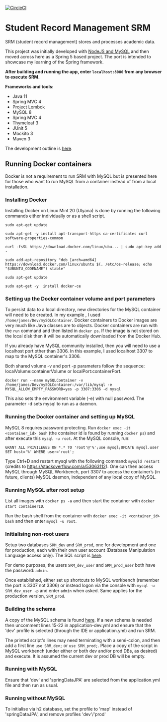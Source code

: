 [![CircleCI](https://circleci.com/gh/jfspps/SRM-Spring.svg?style=svg)](https://circleci.com/gh/jfspps/SRM-Spring)

# Student Record Management SRM #
SRM (student record management) stores and processes academic data.

This project was initially developed with [NodeJS and MySQL](https://github.com/jfspps/SRM_Node) and then moved across here as a Spring 5 based project. The port is intended to showcase my learning of the Spring framework.

__After building and running the app, enter `localhost:8080` from any browser to execute SRM.__

__Frameworks and tools:__ 
+ Java 11
+ Spring MVC 4
+ Project Lombok
+ MySQL 8
+ Spring MVC 4
+ Thymeleaf 3
+ JUnit 5
+ Mockito 3
+ Maven 3

The development outline is [here](/DevelopmentOutline.md).

## Running Docker containers ##

Docker is not a requirement to run SRM with MySQL but is presented here for those who want to run MySQL from a
 container instead of from a local installation.

### Installing Docker ###

Installing Docker on Linux Mint 20 (Ulyana) is done by running the following commands either individually or as a shell script.

```shell script
sudo apt-get update
     
sudo apt-get -y install apt-transport-https ca-certificates curl software-properties-common
     
curl -fsSL https://download.docker.com/linux/ubu... | sudo apt-key add -
     
sudo add-apt-repository "deb [arch=amd64] https://download.docker.com/linux/ubuntu $(. /etc/os-release; echo "$UBUNTU_CODENAME") stable"
     
sudo apt-get update
     
sudo apt-get -y  install docker-ce
```

### Setting up the Docker container volume and port parameters ###

To persist data to a local directory, new directories for the MySQL container will need to be created. In my example
, I used `/home/james/Dev/mySQLContainer`. Docker containers to Docker images are very much like Java classes are to
 objects. Docker containers are run with the `run` command and then listed in `docker ps`. If the image is not stored
  on the local disk then it will be automatically downloaded from the Docker Hub.
  
If you already have MySQL community installed, then you will need to use a localhost port other than 3306. In this example, I used localhost 3307 to map to the MySQL container's 3306.
   
Both shared volume -v and port -p parameters follow the sequence: localVolume:containerVolume or localPort:containerPort.
```shell script
docker run --name mySQLContainer -v /home/james/Dev/mySQLContainer:/var/lib/mysql -e MYSQL_ALLOW_EMPTY_PASSWORD=yes -p 3307:3306 -d mysql
```
      
This also sets the environment variable (-e) with null password. The parameter -d sets mysql to run as a daemon.
   
### Running the Docker container and setting up MySQL ###

MySQL 8 requires password protecting. Run `docker exec -it <container_id> bash` (the container id is found by running `docker ps`) and after execute this `mysql -u root`. At the MySQL console, run:

```shell script
GRANT ALL PRIVILEGES ON *.* TO 'root'@'%';use mysql;UPDATE mysql.user SET host='%' WHERE user='root';
```
   
Type Ctrl+D and restart mysql with the following command: `mysqld restart` (credits to https://stackoverflow.com/a/53063112). One can then access MySQL through MySQL Workbench, port 3307 to access the container’s (in future, clients) MySQL daemon, independent of any local copy of MySQL.
   
### Running MySQL after root setup ###

List all images with `docker ps -a` and then start the container with `docker start containerID`.

Run the bash shell from the container with `docker exec -it <container_id> bash` and then enter `mysql -u root`.
   
### Initialising non-root users ###

Setup two databases `SRM_dev` and `SRM_prod`, one for development and one for production, each with their own user
 account (Database Manipulation Language access only). The SQL script is [here](./srm_spring_data/src/main/scripts).

For demo purposes, the users `SRM_dev_user` and `SRM_prod_user` both have the password: `admin`.

Once established, either set up shortcuts to MySQL workbench (remember the port is 3307 not 3306) or instead logon via the console with
 `mysql -u SRM_dev_user -p` and enter `admin` when asked. Same applies for the production version, `SRM_prod`.
 
### Building the schema ###
 
A copy of the MySQL schema is found [here](./srm_spring_data/src/main/scripts). If a new schema is needed then uncomment lines 15-22 in application-dev.yml and ensure that the 'dev' profile is selected (through the IDE or application.yml) and run SRM.

The printed script's lines may need terminating with a semi-colon, and then add a first line `use SRM_dev;` or `use SRM_prod;`. Place a copy of the script in MySQL workbench (under either or both dev and/or prod DBs, as desired) and execute. It is assumed the current dev or prod DB will be empty.

### Running with MySQL ###

Ensure that 'dev' and 'springDataJPA' are selected from the application.yml file and then run as usual.

### Running without MySQL ###

To initialise via h2 database, set the profile to 'map' instead of 'springDataJPA', and remove profiles 'dev'/'prod'
